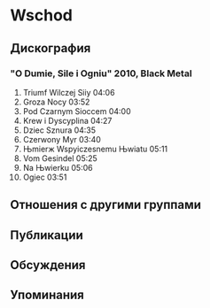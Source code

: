 # Wschod



## Дискография

### "O Dumie, Sile i Ogniu" 2010, Black Metal

1. Triumf Wilczej Siіy 04:06  
2. Groza Nocy 03:52  
3. Pod Czarnym Sіoсcem 04:00  
4. Krew i Dyscyplina 04:27  
5. Dzieс Sznura 04:35  
6. Czerwony Mуr 03:40  
7. Њmierж Wspуіczesnemu Њwiatu 05:11  
8. Vom Gesindel 05:25  
9. Na Њwierku 05:06  
10. Ogieс 03:51 


## Отношения с другими группами


## Публикации


## Обсуждения


## Упоминания

